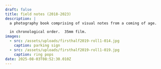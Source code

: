 ```yaml
---
draft: false
title: field notes (2018-2023)
description: |
  a photography book comprising of visual notes from a coming of age.

  in chronological order.  35mm film.
images:
  - src: /assets/uploads/firsthalf2019-roll1-014.jpg
    caption: parking sign
  - src: /assets/uploads/firsthalf2019-roll1-019.jpg
    caption: ring pops
date: 2025-08-03T08:52:30.010Z
---
```


